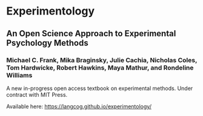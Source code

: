 # Experimentology
## An Open Science Approach to Experimental Psychology Methods
### Michael C. Frank, Mika Braginsky, Julie Cachia, Nicholas Coles, Tom Hardwicke, Robert Hawkins, Maya Mathur, and Rondeline Williams

A new in-progress open access textbook on experimental methods. Under contract with MIT Press. 

Available here: https://langcog.github.io/experimentology/
